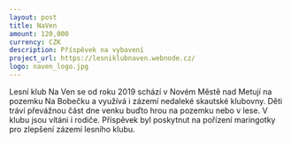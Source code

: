```yaml
---
layout: post
title: NaVen
amount: 120,000
currency: CZK
description: Příspěvek na vybavení
project_url: https://lesniklubnaven.webnode.cz/
logo: naven_logo.jpg
---
```


Lesní klub Na Ven se od roku 2019 schází v Novém Městě nad Metují na pozemku Na Bobečku a využívá i zázemí nedaleké skautské klubovny. Děti tráví převážnou část dne venku buďto hrou na pozemku nebo v lese. V klubu jsou vítáni i rodiče. Příspěvek byl poskytnut na pořízení maringotky pro zlepšení zázemí lesního klubu.
